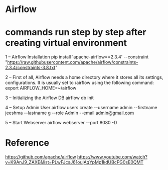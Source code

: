 # Airflow

# commands run step by step after creating virtual environment

1 – Airflow Installation
 pip install 'apache-airflow==2.3.4'  --constraint "https://raw.githubusercontent.com/apache/airflow/constraints-2.3.4/constraints-3.8.txt" 

2 – First of all, Airflow needs a home directory where it stores all its settings, configurations. It is usually set to /airflow using the following command:
 export AIRFLOW_HOME=~/airflow

3 – Initializing the Airflow DB
 airflow db init

4 – Setup Admin User
 airflow users create --username admin --firstname jeeshma --lastname g --role Admin --email admin@gmail.com

5 – Start Webserver
 airflow webserver --port 8080 -D



# Reference
https://github.com/apache/airflow
https://www.youtube.com/watch?v=K9AnJ9_ZAXE&list=PLwFJcsJ61oujAqYpMp1kdUBcPG0sE0QMT
